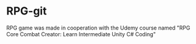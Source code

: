 # RPG-git
RPG game was made in cooperation with the Udemy course named "RPG Core Combat Creator: Learn Intermediate Unity C# Coding"
